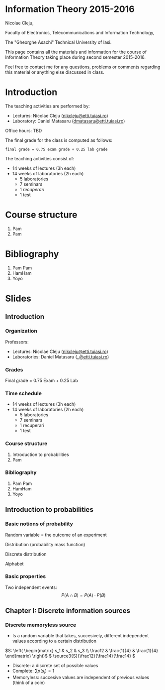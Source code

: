 <!--
<p class="center logo">
<h1>Information Theory 2015-2016</h1> ![](img/title.png)
</p>
-->


Information Theory 2015-2016
======

Nicolae Cleju, <!--(<a class="author" href="https://twitter.com/smdiehl">@smdiehl</a> )-->

Faculty of Electronics, Telecommunications and Information Technology,

The "Gheorghe Asachi" Technical University of Iasi.

This page contains all the materials and information for the course of Information
Theory taking place during second semester 2015-2016.

Feel free to contact me for any questions, problems or comments regarding this material
or anything else discussed in class.


Introduction
======

The teaching activities are performed by:

* Lectures: Nicolae Cleju (nikcleju@etti.tuiasi.ro)
* Laboratory: Daniel Matasaru (dmatasaru@etti.tuiasi.ro)

Office hours: TBD

The final grade for the class is computed as follows:

    final grade = 0.75 exam grade + 0.25 lab grade

The teaching activities consist of:

* 14 weeks of lectures (3h each)
* 14 weeks of laboratories (2h each)
    * 5 laboratories
    * 7 seminars
    * 1 *recuperari*
    * 1 test 


Course structure
======
1. Pam
2. Pam

Bibliography
======

1. Pam Pam
1. HamHam
1. Yoyo

<!-- <div class="slides"> -->

Slides
======

Introduction
------

### Organization
Professors:

* Lectures: Nicolae Cleju (nikcleju@etti.tuiasi.ro)
* Laboratories: Daniel Matasaru (..@etti.tuiasi.ro)

### Grades
Final grade = 0.75 Exam + 0.25 Lab

### Time schedule
* 14 weeks of lectures (3h each)
* 14 weeks of laboratories (2h each)
    * 5 laboratories
    * 7 seminars
    * 1 recuperari
    * 1 test 


### Course structure
1. Introduction to probabilities
2. Pam


### Bibliography

1. Pam Pam
1. HamHam
1. Yoyo


Introduction to probabilities
-----

### Basic notions of probability
Random variable = the outcome of an experiment 

Distribution (probability mass function)

Discrete distribution

Alphabet

### Basic properties
Two independent events: $$P(A \cap B) = P(A) \cdot P(B)$$


Chapter I: Discrete information sources
-----

$\newcommand{\source3}[4]{$#1: \left( \begin{matrix} s_1 & s_2 & s_3 \\ #2 & #3 & #4 \end{matrix} \right)}$

### Discrete memoryless source

* Is a random variable that takes, succesively, different independent values according to a certain distribution

$S: \left( \begin{matrix} s_1 & s_2 & s_3 \\ \frac12 & \frac{1}{4} & \frac{1}{4} \end{matrix} \right)$
$ \source3{S}{\frac12}{\frac14}{\frac14} $

* Discrete: a discrete set of possible values
* Complete: $\sum p(s_i) = 1$
* Memoryless: succesive values are independent of previous values (think of a coin)



<!-- </div> -->
